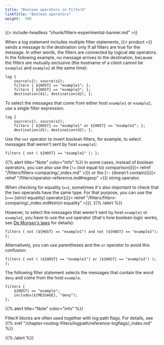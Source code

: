 ```yaml
---
title: "Boolean operators in FilterX"
linkTitle: "Boolean operators"
weight:  300
---
```

<!-- This file is under the copyright of Axoflow, and licensed under Apache License 2.0, except for using the Axoflow and AxoSyslog trademarks. -->

{{< include-headless "chunk/filterx-experimental-banner.md" >}}

When a log statement includes multiple filter statements, {{< product >}} sends a message to the destination only if all filters are true for the message. In other words, the filters are connected by logical `AND` operators. In the following example, no message arrives to the destination, because the filters are mutually exclusive (the hostname of a client cannot be `example1` and `example2` at the same time):

```shell
log {
    source(s1); source(s2);
    filterx { ${HOST} == "example1"; };
    filterx { ${HOST} == "example2"; };
    destination(d1); destination(d2); };
```

To select the messages that come from either host `example1` or `example2`, use a single filter expression:

```shell
log {
    source(s1); source(s2);
    filterx { ${HOST} == "example1" or ${HOST} == "example2"; };
    destination(d1); destination(d2); };
```

Use the `not` operator to invert boolean filters, for example, to select messages that weren't sent by host `example1`:

```shell
filterx { not ( ${HOST} == "example1" ); };
```

{{% alert title="Note" color="info" %}}
In some cases, instead of boolean operators, you can also use the [`!=` (not equal to) comparison]({{< relref "/filterx/filterx-comparing/_index.md" >}}) or the [`!~` (doesn't contain)]({{< relref "/filterx/operator-reference.md#regexp" >}}) string operator.

When checking for equality (`==`), sometimes it's also important to check that the two operands have the same type. For that purpose, you can use the [`===` (strict equality) operator]({{< relref "/filterx/filterx-comparing/_index.md#strict-equality" >}}).
{{% /alert %}}

However, to select the messages that weren't sent by host `example1` or `example2`, you have to use the `and` operator (that's how boolean logic works, see [De Morgan's laws](https://en.wikipedia.org/wiki/De_Morgan%27s_laws) for details):

```shell
filterx { not (${HOST} == "example1") and not (${HOST} == "example2"); };
```

Alternatively, you can use parentheses and the `or` operator to avoid this confusion:

```shell
filterx { not ( (${HOST} == "example1") or (${HOST} == "example2") ); };
```

The following filter statement selects the messages that contain the word `deny` and come from the host `example`.

```shell
filterx {
    ${HOST} == "example";
    includes(${MESSAGE}, "deny");
};
```

{{% alert title="Note" color="info" %}}

FilterX blocks are often used together with log path flags. For details, see {{% xref "/chapter-routing-filters/logpath/reference-logflags/_index.md" %}}.

{{% /alert %}}
